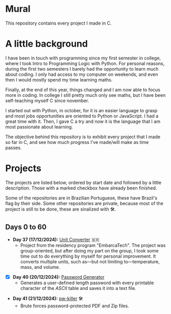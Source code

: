 # Mural
This repository contains every project I made in C.

# A little background

I have been in touch with programming since my first semester in college, where I took Intro to Programming Logic with Python. For personal reasons, during the first two semesters I barely had the opportunity to learn much about coding. I only had access to my computer on weekends, and even then I would mostly spend my time learning maths.

Finally, at the end of this year, things changed and I am now able to focus more in coding. In college I still pretty much only see maths, but I have been self-teaching myself C since november.

I started out with Python, in october, for it is an easier language to grasp and most jobs opportunities are oriented to Python or JavaScript. I had a great time with it. Then, I gave C a try and now it is the language that I am most passionate about learning.

The objective behind this repository is to exhibit every project that I made so far in C, and see how much progress I've made/will make as time passes.

# Projects

The projects are listed below, ordered by start date and followed by a little description. Those with a marked checkbox have already been finished.

Some of the repositories are in Brazilian Portuguese, these have Brazil's flag by their side. Some other repositories are private, because most of the project is still to be done, these are sinalized with 🛠️.

## Days 0 to 60
* <b>Day 37 (17/12/2024):</b> <a href="https://github.com/realBruno/conversor-unidades-embarcatech">Unit Converter</a> 🇧🇷
    * Project from the residency program "EmbarcaTech". The project was group-oriented, but after doing my part on the group, I took some time out to do everything by myself for personal improvement. It converts multiple units, such as—but not limiting to—temperature, mass, and volume.

* [x] <b>Day 40 (20/12/2024):</b> <a href="https://github.com/realBruno/password-generator">Password Generator</a>
    * Generates a user-defined length password with every printable character of the _ASCII_ table and saves it into a text file.

* <b>Day 41 (21/12/2024):</b> <a href="https://github.com/realBruno/pw-killer">pw-killer</a> 🛠️
    * Brute forces password-protected PDF and Zip files.
